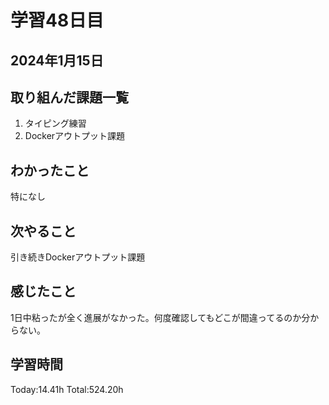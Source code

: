 # 学習48日目
## 2024年1月15日
## 取り組んだ課題一覧
1. タイピング練習
1. Dockerアウトプット課題
## わかったこと
特になし
## 次やること
引き続きDockerアウトプット課題
## 感じたこと
1日中粘ったが全く進展がなかった。何度確認してもどこが間違ってるのか分からない。
## 学習時間
 Today:14.41h
 Total:524.20h
